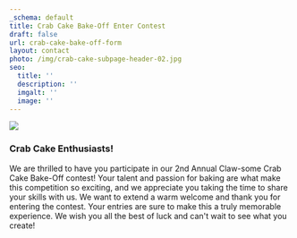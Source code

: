 ```yaml
---
_schema: default
title: Crab Cake Bake-Off Enter Contest
draft: false
url: crab-cake-bake-off-form
layout: contact
photo: /img/crab-cake-subpage-header-02.jpg
seo:
  title: ''
  description: ''
  imgalt: ''
  image: ''
---
```

![](/img/gwen-cake-cut.jpg)

### Crab Cake Enthusiasts!

We are thrilled to have you participate in our 2nd Annual Claw-some Crab Cake Bake-Off contest! Your talent and passion for baking are what make this competition so exciting, and we appreciate you taking the time to share your skills with us. We want to extend a warm welcome and thank you for entering the contest. Your entries are sure to make this a truly memorable experience. We wish you all the best of luck and can't wait to see what you create!

<div class="cms-embed" data-cms-embed="PHNjcmlwdCB0eXBlPSJ0ZXh0L2phdmFzY3JpcHQiIHNyYz0iaHR0cHM6Ly9mb3JtLmpvdGZvcm0uY29tL2pzZm9ybS8yMzA1OTUxNTAyMDEwNDAiPjwvc2NyaXB0Pg=="><script type="text/javascript" src="https://form.jotform.com/jsform/230595150201040"></script></div>